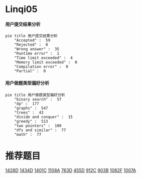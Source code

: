 # Linqi05

<!-- tabs:start -->



#### **用户提交结果分析**

```mermaid
pie title 用户提交结果分析
    "Accepted" :  59
    "Rejected" :  0
    "Wrong answer" :  35
    "Runtime error" :  1
    "Time limit exceeded" :  4
    "Memory limit exceeded" :  0
    "Compilation error" :  0
    "Partial" :  0
```

#### **用户做题类型偏好分析**

```mermaid
pie title 用户做题类型偏好分析
    "binary search" :  57
    "dp" :  177
    "graphs" :  547
    "trees" :  43
    "divide and conquer" :  15
    "greedy" :  513
    "two pointers" :  100
    "dfs and similar" :  77
    "math" :  77
```



<!-- tabs:end -->
# 推荐题目
[1428D](https://codeforces.com/contest/1428/problem/D)
[1434D](https://codeforces.com/contest/1434/problem/D)
[1401C](https://codeforces.com/contest/1401/problem/C)
[1108A](https://codeforces.com/contest/1108/problem/A)
[763D](https://codeforces.com/contest/763/problem/D)
[455D](https://codeforces.com/contest/455/problem/D)
[912C](https://codeforces.com/contest/912/problem/C)
[903B](https://codeforces.com/contest/903/problem/B)
[1082F](https://codeforces.com/contest/1082/problem/F)
[1007A](https://codeforces.com/contest/1007/problem/A)
